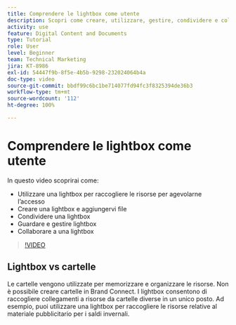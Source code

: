 ```yaml
---
title: Comprendere le lightbox come utente
description: Scopri come creare, utilizzare, gestire, condividere e collaborare a una lightbox in Brand Connect di [!UICONTROL Workfront DAM].
activity: use
feature: Digital Content and Documents
type: Tutorial
role: User
level: Beginner
team: Technical Marketing
jira: KT-8986
exl-id: 54447f9b-8f5e-4b5b-9298-232024064b4a
doc-type: video
source-git-commit: bbdf99c6bc1be714077fd94fc3f8325394de36b3
workflow-type: tm+mt
source-wordcount: '112'
ht-degree: 100%

---
```


# Comprendere le lightbox come utente

In questo video scoprirai come:

* Utilizzare una lightbox per raccogliere le risorse per agevolarne l’accesso
* Creare una lightbox e aggiungervi file
* Condividere una lightbox
* Guardare e gestire lightbox
* Collaborare a una lightbox

>[!VIDEO](https://video.tv.adobe.com/v/3454358/?quality=12&learn=on&enablevpops=1&captions=ita)

## Lightbox vs cartelle

Le cartelle vengono utilizzate per memorizzare e organizzare le risorse. Non è possibile creare cartelle in Brand Connect. I lightbox consentono di raccogliere collegamenti a risorse da cartelle diverse in un unico posto. Ad esempio, puoi utilizzare una lightbox per raccogliere le risorse relative al materiale pubblicitario per i saldi invernali.
